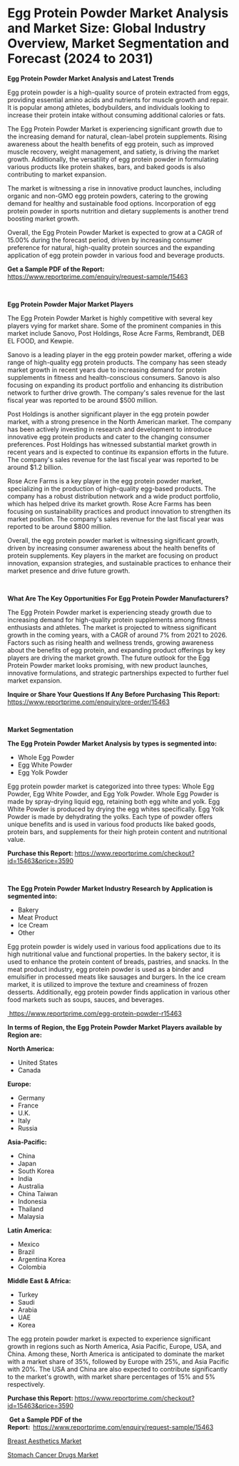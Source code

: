 <p><h1>Egg Protein Powder Market Analysis and Market Size: Global Industry Overview, Market Segmentation and Forecast (2024 to 2031)</h1></p><p><strong>Egg Protein Powder Market Analysis and Latest Trends</strong></p>
<p><p>Egg protein powder is a high-quality source of protein extracted from eggs, providing essential amino acids and nutrients for muscle growth and repair. It is popular among athletes, bodybuilders, and individuals looking to increase their protein intake without consuming additional calories or fats.</p><p>The Egg Protein Powder Market is experiencing significant growth due to the increasing demand for natural, clean-label protein supplements. Rising awareness about the health benefits of egg protein, such as improved muscle recovery, weight management, and satiety, is driving the market growth. Additionally, the versatility of egg protein powder in formulating various products like protein shakes, bars, and baked goods is also contributing to market expansion.</p><p>The market is witnessing a rise in innovative product launches, including organic and non-GMO egg protein powders, catering to the growing demand for healthy and sustainable food options. Incorporation of egg protein powder in sports nutrition and dietary supplements is another trend boosting market growth.</p><p>Overall, the Egg Protein Powder Market is expected to grow at a CAGR of 15.00% during the forecast period, driven by increasing consumer preference for natural, high-quality protein sources and the expanding application of egg protein powder in various food and beverage products.</p></p>
<p><strong>Get a Sample PDF of the Report:&nbsp;</strong> <a href="https://www.reportprime.com/enquiry/request-sample/15463">https://www.reportprime.com/enquiry/request-sample/15463</a></p>
<p>&nbsp;</p>
<p><strong>Egg Protein Powder Major Market Players</strong></p>
<p><p>The Egg Protein Powder Market is highly competitive with several key players vying for market share. Some of the prominent companies in this market include Sanovo, Post Holdings, Rose Acre Farms, Rembrandt, DEB EL FOOD, and Kewpie.</p><p>Sanovo is a leading player in the egg protein powder market, offering a wide range of high-quality egg protein products. The company has seen steady market growth in recent years due to increasing demand for protein supplements in fitness and health-conscious consumers. Sanovo is also focusing on expanding its product portfolio and enhancing its distribution network to further drive growth. The company's sales revenue for the last fiscal year was reported to be around $500 million.</p><p>Post Holdings is another significant player in the egg protein powder market, with a strong presence in the North American market. The company has been actively investing in research and development to introduce innovative egg protein products and cater to the changing consumer preferences. Post Holdings has witnessed substantial market growth in recent years and is expected to continue its expansion efforts in the future. The company's sales revenue for the last fiscal year was reported to be around $1.2 billion.</p><p>Rose Acre Farms is a key player in the egg protein powder market, specializing in the production of high-quality egg-based products. The company has a robust distribution network and a wide product portfolio, which has helped drive its market growth. Rose Acre Farms has been focusing on sustainability practices and product innovation to strengthen its market position. The company's sales revenue for the last fiscal year was reported to be around $800 million.</p><p>Overall, the egg protein powder market is witnessing significant growth, driven by increasing consumer awareness about the health benefits of protein supplements. Key players in the market are focusing on product innovation, expansion strategies, and sustainable practices to enhance their market presence and drive future growth.</p></p>
<p>&nbsp;</p>
<p><strong>What Are The Key Opportunities For Egg Protein Powder Manufacturers?</strong></p>
<p><p>The Egg Protein Powder market is experiencing steady growth due to increasing demand for high-quality protein supplements among fitness enthusiasts and athletes. The market is projected to witness significant growth in the coming years, with a CAGR of around 7% from 2021 to 2026. Factors such as rising health and wellness trends, growing awareness about the benefits of egg protein, and expanding product offerings by key players are driving the market growth. The future outlook for the Egg Protein Powder market looks promising, with new product launches, innovative formulations, and strategic partnerships expected to further fuel market expansion.</p></p>
<p><strong>Inquire or Share Your Questions If Any Before Purchasing This Report:</strong> <a href="https://www.reportprime.com/enquiry/pre-order/15463">https://www.reportprime.com/enquiry/pre-order/15463</a></p>
<p>&nbsp;</p>
<p><strong>Market Segmentation</strong></p>
<p><strong>The Egg Protein Powder Market Analysis by types is segmented into:</strong></p>
<p><ul><li>Whole Egg Powder</li><li>Egg White Powder</li><li>Egg Yolk Powder</li></ul></p>
<p><p>Egg protein powder market is categorized into three types: Whole Egg Powder, Egg White Powder, and Egg Yolk Powder. Whole Egg Powder is made by spray-drying liquid egg, retaining both egg white and yolk. Egg White Powder is produced by drying the egg whites specifically. Egg Yolk Powder is made by dehydrating the yolks. Each type of powder offers unique benefits and is used in various food products like baked goods, protein bars, and supplements for their high protein content and nutritional value.</p></p>
<p><strong>Purchase this Report:&nbsp;</strong><a href="https://www.reportprime.com/checkout?id=15463&price=3590">https://www.reportprime.com/checkout?id=15463&price=3590</a></p>
<p>&nbsp;</p>
<p><strong>The Egg Protein Powder Market Industry Research by Application is segmented into:</strong></p>
<p><ul><li>Bakery</li><li>Meat Product</li><li>Ice Cream</li><li>Other</li></ul></p>
<p><p>Egg protein powder is widely used in various food applications due to its high nutritional value and functional properties. In the bakery sector, it is used to enhance the protein content of breads, pastries, and snacks. In the meat product industry, egg protein powder is used as a binder and emulsifier in processed meats like sausages and burgers. In the ice cream market, it is utilized to improve the texture and creaminess of frozen desserts. Additionally, egg protein powder finds application in various other food markets such as soups, sauces, and beverages.</p></p>
<p><a href="https://www.reportprime.com/egg-protein-powder-r15463">&nbsp;https://www.reportprime.com/egg-protein-powder-r15463</a></p>
<p><strong>In terms of Region, the Egg Protein Powder Market Players available by Region are:</strong></p>
<p>
    <p> <strong> North America: </strong>
        <ul>
            <li>United States</li>
            <li>Canada</li>
        </ul>
        </p> 
    <p> <strong> Europe: </strong>
        <ul>
            <li>Germany</li>
            <li>France</li>
            <li>U.K.</li>
            <li>Italy</li>
            <li>Russia</li>
        </ul>
        </p> 
    <p> <strong> Asia-Pacific: </strong>
        <ul>
            <li>China</li>
            <li>Japan</li>
            <li>South Korea</li>
            <li>India</li>
            <li>Australia</li>
            <li>China Taiwan</li>
            <li>Indonesia</li>
            <li>Thailand</li>
            <li>Malaysia</li>
        </ul>
        </p> 
    <p> <strong> Latin America: </strong>
        <ul>
            <li>Mexico</li>
            <li>Brazil</li>
            <li>Argentina Korea</li>
            <li>Colombia</li>
        </ul>
        </p> 
    <p> <strong> Middle East & Africa: </strong>
        <ul>
            <li>Turkey</li>
            <li>Saudi</li>
            <li>Arabia</li>
            <li>UAE</li>
            <li>Korea</li>
        </ul>
    </p>
    </p>
<p><p>The egg protein powder market is expected to experience significant growth in regions such as North America, Asia Pacific, Europe, USA, and China. Among these, North America is anticipated to dominate the market with a market share of 35%, followed by Europe with 25%, and Asia Pacific with 20%. The USA and China are also expected to contribute significantly to the market's growth, with market share percentages of 15% and 5% respectively.</p></p>
<p><strong>Purchase this Report: </strong><a href="https://www.reportprime.com/checkout?id=15463&price=3590">https://www.reportprime.com/checkout?id=15463&price=3590</a></p>
<p>&nbsp;<strong>Get a Sample PDF of the Report:&nbsp;&nbsp;</strong><a href="https://www.reportprime.com/enquiry/request-sample/15463">https://www.reportprime.com/enquiry/request-sample/15463</a></p>
<p><strong></strong></p>
<p><p><a href="https://github.com/gdfhhhj/Market-Research-Report-List-6/blob/main/breast-aesthetics-market.md">Breast Aesthetics Market</a></p><p><a href="https://github.com/RichRobinson5/Market-Research-Report-List-6/blob/main/stomach-cancer-drugs-market.md">Stomach Cancer Drugs Market</a></p></p>